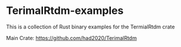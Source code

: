 # TerimalRtdm-examples
This is a collection of Rust binary examples for the TermialRtdm crate

Main Crate: https://github.com/had2020/TerimalRtdm
